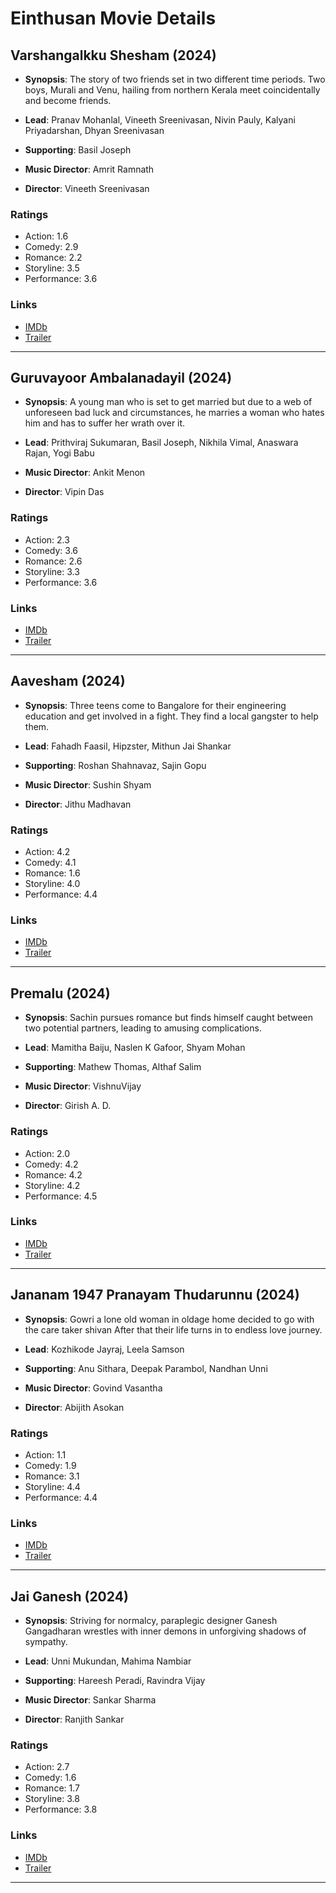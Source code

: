 # Einthusan Movie Details

## Varshangalkku Shesham (2024)

- **Synopsis**: The story of two friends set in two different time periods. Two boys, Murali and Venu, hailing from northern Kerala meet coincidentally and become friends.

- **Lead**: Pranav Mohanlal, Vineeth Sreenivasan, Nivin Pauly, Kalyani Priyadarshan, Dhyan Sreenivasan
- **Supporting**: Basil Joseph
- **Music Director**: Amrit Ramnath
- **Director**: Vineeth Sreenivasan

### Ratings
- Action: 1.6
- Comedy: 2.9
- Romance: 2.2
- Storyline: 3.5
- Performance: 3.6

### Links
- [IMDb](https://www.imdb.com/title/tt28364355/)
- [Trailer](https://www.youtube.com/watch?v=50GJ7D_00NA)

---

## Guruvayoor Ambalanadayil (2024)

- **Synopsis**: A young man who is set to get married but due to a web of unforeseen bad luck and circumstances, he marries a woman who hates him and has to suffer her wrath over it.

- **Lead**: Prithviraj Sukumaran, Basil Joseph, Nikhila Vimal, Anaswara Rajan, Yogi Babu
- **Music Director**: Ankit Menon
- **Director**: Vipin Das

### Ratings
- Action: 2.3
- Comedy: 3.6
- Romance: 2.6
- Storyline: 3.3
- Performance: 3.6

### Links
- [IMDb](https://www.imdb.com/title/tt25400540/)
- [Trailer](https://www.youtube.com/watch?v=u-BLHW3tJPA)

---

## Aavesham (2024)

- **Synopsis**: Three teens come to Bangalore for their engineering education and get involved in a fight. They find a local gangster to help them.

- **Lead**: Fahadh Faasil, Hipzster, Mithun Jai Shankar
- **Supporting**: Roshan Shahnavaz, Sajin Gopu
- **Music Director**: Sushin Shyam
- **Director**: Jithu Madhavan

### Ratings
- Action: 4.2
- Comedy: 4.1
- Romance: 1.6
- Storyline: 4.0
- Performance: 4.4

### Links
- [IMDb](https://en.wikipedia.org/wiki/Aavesham_%282024_film%29)
- [Trailer](https://www.youtube.com/watch?v=L0yEMl8PXnw)

---

## Premalu (2024)

- **Synopsis**: Sachin pursues romance but finds himself caught between two potential partners, leading to amusing complications.

- **Lead**: Mamitha Baiju, Naslen K Gafoor, Shyam Mohan
- **Supporting**: Mathew Thomas, Althaf Salim
- **Music Director**: VishnuVijay
- **Director**: Girish A. D.

### Ratings
- Action: 2.0
- Comedy: 4.2
- Romance: 4.2
- Storyline: 4.2
- Performance: 4.5

### Links
- [IMDb](https://www.imdb.com/title/tt28288786/?ref_=nv_sr_srsg_0_tt_7_nm_1_q_Premalu)
- [Trailer](https://www.youtube.com/watch?v=rR_2ti4l3nM)

---

## Jananam 1947 Pranayam Thudarunnu (2024)

- **Synopsis**: Gowri a lone old woman in oldage home decided to go with the care taker shivan After that their life turns in to endless love journey.

- **Lead**: Kozhikode Jayraj, Leela Samson
- **Supporting**: Anu Sithara, Deepak Parambol, Nandhan Unni
- **Music Director**: Govind Vasantha
- **Director**: Abijith Asokan

### Ratings
- Action: 1.1
- Comedy: 1.9
- Romance: 3.1
- Storyline: 4.4
- Performance: 4.4

### Links
- [IMDb](https://www.imdb.com/title/tt29040554/)
- [Trailer](https://www.youtube.com/watch?v=xZomn8QNYCU)

---

## Jai Ganesh (2024)

- **Synopsis**: Striving for normalcy, paraplegic designer Ganesh Gangadharan wrestles with inner demons in unforgiving shadows of sympathy.

- **Lead**: Unni Mukundan, Mahima Nambiar
- **Supporting**: Hareesh Peradi, Ravindra Vijay
- **Music Director**: Sankar Sharma
- **Director**: Ranjith Sankar

### Ratings
- Action: 2.7
- Comedy: 1.6
- Romance: 1.7
- Storyline: 3.8
- Performance: 3.8

### Links
- [IMDb](https://www.imdb.com/title/tt28755837/?ref_=nv_sr_srsg_0_tt_6_nm_2_q_Jai%2520Ganesh)
- [Trailer](https://www.youtube.com/watch?v=Opt0jkNtCTQ)

---

